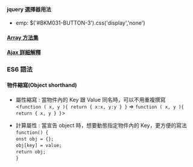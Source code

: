 #### jquery 選擇器用法

-   emp: \$('#BKM031-BUTTON-3').css('display','none')

#### [Array 方法集](https://ithelp.ithome.com.tw/articles/10213787)

#### [Ajax 詳細解釋](https://blog.techbridge.cc/2019/10/05/javascript-async-sync-and-callback/)

### ES6 語法

#### 物件縮寫(Object shorthand)

-   屬性縮寫 : 當物件內的 Key 跟 Value 同名時，可以不用重複撰寫  
    <`function ( x, y ){ return { x:x, y:y } }` =>
    `function ( x, y ){ return { x, y } }`>

*   計算屬性 : 當宣告 object 時，想要動態指定物件內的 Key，更方便的寫法  
    `function() {`  
    `onst obj = {};`  
    `obj[key] = value;`  
    `return obj;`  
    `}`
